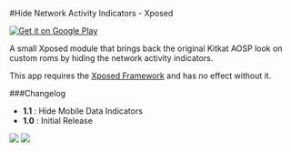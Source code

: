 #Hide Network Activity Indicators - Xposed

[![Get it on Google Play](https://developer.android.com/images/brand/en_generic_rgb_wo_60.png)](https://play.google.com/store/apps/details?id=com.nadeemsultan.hidenetworkindicators)

A small Xposed module that brings back the original Kitkat AOSP look on custom roms by hiding the network activity indicators.

This app requires the [Xposed Framework](http://repo.xposed.info/) and has no effect without it.

###Changelog
* **1.1** : Hide Mobile Data Indicators
* **1.0** : Initial Release

![](http://i.imgur.com/tCkqxHO.png?1)
![](http://i.imgur.com/DZxvUb2.png?1)